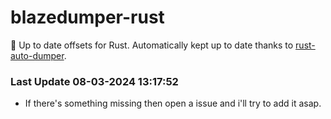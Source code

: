 # blazedumper-rust

🚀 Up to date offsets for Rust. Automatically kept up to date thanks to [rust-auto-dumper](https://github.com/Akandesh/rust-auto-dumper).


### Last Update 08-03-2024 13:17:52
- If there's something missing then open a issue and i'll try to add it asap.